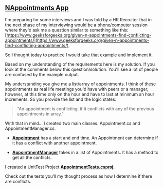 ## [NAppointments App](https://github.com/jb1t/csharp/tree/master/NAppointementsApp)

I'm preparing for some interviews and I was told by a HR Recruiter that in the next phase of my interviewing would be a phone/computer session where they'd ask me a question similar to something like this: [https://www.geeksforgeeks.org/given-n-appointments-find-conflicting-appointments/](https://www.geeksforgeeks.org/given-n-appointments-find-conflicting-appointments/).

So I thought today to practice I would take that example and implement it. 

Based on my understanding of the requirements here is my solution. If you look at the comments below this question/solution. You'll see a lot of people are confused by the example output.

My understanding you give me a list/array of appointments. I think of these appointments as real life meetings you'd have with peers or a manager, however, at this time only on the hour and have to last at minimum an hour increments. So you provide the list and the logic states:[](http://)

> "An appointment is conflicting, if it conflicts with any of the previous appointments in array."

With that in mind... I created two main classes. Appointment.cs and AppointmentManager.cs.

- **[Appointment](https://github.com/jb1t/csharp/blob/master/NAppointementsApp/NAppointments/Appointment.cs)** has a start and end time. An Appointment can determine if it has a conflict with another appointment.

- **[AppointmentManager](https://github.com/jb1t/csharp/blob/master/NAppointementsApp/NAppointments/AppointmentManager.cs)** takes in a list of Appointments. It has a method to get all the conflicts.

I created a UnitTest Project **[AppointmentTests.csproj](https://github.com/jb1t/csharp/tree/master/NAppointementsApp/AppointementTests)**.

Check out the tests you'll my thought process as how I determine if there are conflicts. 

